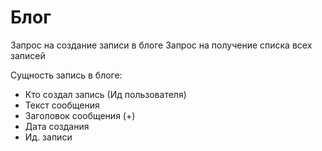 # Блог

Запрос на создание записи в блоге
Запрос на получение списка всех записей

Сущность запись в блоге:

- Кто создал запись (Ид пользователя)
- Текст сообщения
- Заголовок сообщения (+)
- Дата создания
- Ид. записи
